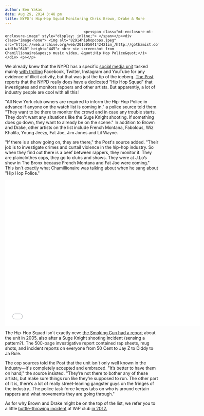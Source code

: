 ```yaml
---
author: Ben Yakas
date: Aug 29, 2014 3:48 pm
title: NYPD's Hip-Hop Squad Monitoring Chris Brown, Drake & More
---
```


	
										<p><span class="mt-enclosure mt-enclosure-image" style="display: inline;"> </span></p><div class="image-none"> <img alt="82914hiphopcops.jpeg" src="https://web.archive.org/web/20150504142421im_/http://gothamist.com/attachments/byakas/82914hiphopcops.jpeg" width="640" height="445"> <br> <i> screenshot from Chamillionaire&apos;s music video, &quot;Hip Hop Police&quot;</i></div> <p></p>

<p>We already knew that the NYPD has a specific <a href="https://web.archive.org/web/20150504142421/http://gothamist.com/2011/08/10/new_nypd_social_media_unit_is_watch.php">social media unit</a> tasked mainly <a href="https://web.archive.org/web/20150504142421/http://www.nytimes.com/2014/01/08/nyregion/seeking-clues-to-gangs-and-crime-detectives-monitor-internet-rap-videos.html">with trolling</a> Facebook, Twitter, Instagram and YouTube for any evidence of illicit activity, but that was just the tip of the iceberg. <a href="https://web.archive.org/web/20150504142421/http://pagesix.com/2014/08/28/celebs-on-hip-hop-squad-watch-list-after-suge-knight-shooting/">The Post reports</a> that the NYPD really does have a dedicated &quot;Hip Hop Squad&quot; that investigates and monitors rappers and other artists. But apparently, a lot of industry people are cool with all this!</p>

<p>&quot;All New York club owners are required to inform the Hip-Hop Police in advance if anyone on the watch list is coming in,&quot; a police source told them. &quot;They want to be there to monitor the crowd and in case any trouble starts. They don&apos;t want any situations like the Suge Knight shooting. If something does go down, they want to already be on the scene.&quot; In addition to Brown and Drake, other artists on the list include French Montana, Fabolous, Wiz Khalifa, Young Jeezy, Fat Joe, Jim Jones and Lil Wayne.</p>

<p>&quot;If there is a show going on, they are there,&quot; the Post&apos;s source added. &quot;Their job is to investigate crimes and curtail violence in the hip-hop industry. So when they find out there is a beef between rappers, they monitor it. They are plainclothes cops, they go to clubs and shows. They were at J.Lo&#x2019;s show in The Bronx because French Montana and Fat Joe were coming.&quot; This isn&apos;t exactly what Chamillionaire was talking about when he sang about &quot;Hip Hop Police.&quot;</p>

<p><iframe width="640" height="480" src="//web.archive.org/web/20150504142421if_/http://www.youtube.com/embed/lSipXuqHt40" frameborder="0" allowfullscreen></iframe></p>

<p>The Hip-Hop Squad isn&apos;t exactly new: <a href="https://web.archive.org/web/20150504142421/http://www.thesmokinggun.com/documents/celebrity/nypds-secret-hip-hop-dossier">the Smoking Gun had a report</a> about the unit in 2005, also after a Suge Knight shooting incident (sensing a pattern?). The 500-page investigative report contained rap sheets, mug shots, and incident reports on everyone from 50 Cent to Jay Z to Diddy to Ja Rule.</p>

<p>The cop sources told the Post that the unit isn&apos;t only well known in the industry&#x2014;it&apos;s completely accepted and embraced. &quot;It&#x2019;s better to have them on hand,&quot; the source insisted. &quot;They&#x2019;re not there to bother any of these artists, but make sure things run like they&#x2019;re supposed to run. The other part of it is, there&#x2019;s a lot of really street-leaning gangster guys on the fringes of the industry...The police task force keeps tabs on who is around certain rappers and what movements they are going through.&quot;</p>

<p>As for why Brown and Drake might be on the top of the list, we refer you to a little <a href="https://web.archive.org/web/20150504142421/http://gothamist.com/2012/06/15/chris_brown_and_drakes_club_clash_c.php#photo-1">bottle-throwing incident</a> at WiP club <a href="https://web.archive.org/web/20150504142421/http://gothamist.com/tags/workinprogress">in 2012.</a></p>					
										
									
				